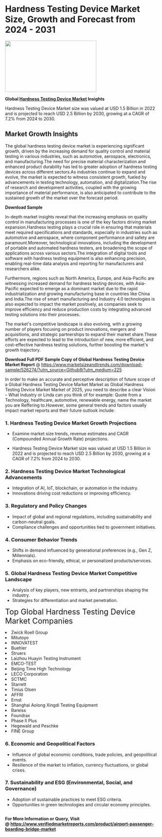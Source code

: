 <H1>Hardness Testing Device Market Size, Growth and Forecast from 2024 - 2031</H1><img class="aligncenter size-medium wp-image-584254" src="https://thirdeyenews.in/wp-content/uploads/2024/09/Global-Market-Research-300x168.jpeg" alt="" width="300" height="168" /><p><strong>Global&nbsp;<a href="https://www.marketsizeandtrends.com/download-sample/526274/?utm_source=Github8j?utm_medium=225">Hardness Testing Device Market</a> Insights</strong></p><p>Hardness Testing Device Market size was valued at USD 1.5 Billion in 2022 and is projected to reach USD 2.5 Billion by 2030, growing at a CAGR of 7.2% from 2024 to 2030.</p><p><h2>Market Growth Insights</h2> <p>The global hardness testing device market is experiencing significant growth, driven by the increasing demand for quality control and material testing in various industries, such as automotive, aerospace, electronics, and manufacturing.The need for precise material characterization and enhanced product durability has led to greater adoption of hardness testing devices across different sectors.As industries continue to expand and evolve, the market is expected to witness consistent growth, fueled by advancements in testing technology, automation, and digitalization.The rise of research and development activities, coupled with the growing importance of material performance, is also anticipated to contribute to the sustained growth of the market over the forecast period.</p> <p><strong>Download Sample</strong></p> <p>In-depth market insights reveal that the increasing emphasis on quality control in manufacturing processes is one of the key factors driving market expansion.Hardness testing plays a crucial role in ensuring that materials meet required specifications and standards, especially in industries such as automotive and aerospace, where component performance and safety are paramount.Moreover, technological innovations, including the development of portable and automated hardness testers, are broadening the scope of applications across various sectors.The integration of digital tools and software with hardness testing equipment is also enhancing precision, enabling real-time data analysis and reporting for manufacturers and researchers alike.</p> <p>Furthermore, regions such as North America, Europe, and Asia-Pacific are witnessing increased demand for hardness testing devices, with Asia-Pacific expected to emerge as a dominant market due to the rapid industrialization and growing manufacturing base in countries like China and India.The rise of smart manufacturing and Industry 4.0 technologies is also expected to impact the market positively, as companies seek to improve efficiency and reduce production costs by integrating advanced testing solutions into their processes.</p> <p>The market's competitive landscape is also evolving, with a growing number of players focusing on product innovations, mergers and acquisitions, and strategic partnerships to expand their market share.These efforts are expected to lead to the introduction of new, more efficient, and cost-effective hardness testing solutions, further boosting the market's growth trajectory.</p> <p><span class=""><strong>Download Full PDF Sample Copy of Global Hardness Testing Device Market Report</strong> @ <a href="https://www.marketsizeandtrends.com/download-sample/526274/?utm_source=Github8j?utm_medium=225" target="_blank">https://www.marketsizeandtrends.com/download-sample/526274/?utm_source=Github8j?utm_medium=225</a></span></p><p>In order to make an accurate and perceptive description of future scope of a Global&nbsp;Hardness Testing Device Market Market as Global&nbsp;Hardness Testing Device Market Market of 2025, you need to describe a clear Vision &ndash; What Industry or Linda can you think of for example: Quote from a Technology, healthcare, automotive, renewable energy, name the market you are Reffering to.However, some general trends and factors usually impact market reports and their future outlook include:</p><h3>1.&nbsp;<strong>Hardness Testing Device Market Growth Projections</strong></h3><ul><li>Examine market size trends, revenue estimates and CAGR (Compounded Annual Growth Rate) projections.</li><li><p>Hardness Testing Device Market size was valued at USD 1.5 Billion in 2022 and is projected to reach USD 2.5 Billion by 2030, growing at a CAGR of 7.2% from 2024 to 2030.</p></li></ul><h3>2.&nbsp;<strong>Hardness Testing Device Market Technological Advancements</strong></h3><ul><li>Integration of AI, IoT, blockchain, or automation in the industry.</li><li>Innovations driving cost reductions or improving efficiency.</li></ul><h3>3.&nbsp;<strong>Regulatory and Policy Changes</strong></h3><ul><li>Impact of global and regional regulations, including sustainability and carbon-neutral goals.</li><li>Compliance challenges and opportunities tied to government initiatives.</li></ul><h3>4.&nbsp;<strong>Consumer Behavior Trends</strong></h3><ul><li>Shifts in demand influenced by generational preferences (e.g., Gen Z, Millennials).</li><li>Emphasis on eco-friendly, ethical, or personalized products/services.</li></ul><h3>5.&nbsp;<strong>Global Hardness Testing Device Market Competitive Landscape</strong></h3><ul><li>Analysis of key players, new entrants, and partnerships shaping the industry.</li><li>Strategies for differentiation and market penetration.</li></ul><p data-pm-slice="1 1 []"><span style="color: inherit; font-family: inherit; font-size: 25px;">Top Global Hardness Testing Device Market Companies</span></p><div class="" data-test-id=""><p><li>Zwick Roell Group</li><li> Mitutoyo</li><li> INNOVATEST</li><li> Buehler</li><li> Struers</li><li> Laizhou Huayin Testing Instrument</li><li> EMCO-TEST</li><li> Beijing Time High Technology</li><li> LECO Corporation</li><li> SCTMC</li><li> Starrett</li><li> Tinius Olsen</li><li> AFFRI</li><li> Ernst</li><li> Shanghai Aolong Xingdi Testing Equipment</li><li> Bareiss</li><li> Foundrax</li><li> Phase II Plus</li><li> Hegewald and Peschke</li><li> FINE Group</li></p></div><h3>6.&nbsp;<strong>Economic and Geopolitical Factors</strong></h3><ul><li>Influence of global economic conditions, trade policies, and geopolitical events.</li><li>Resilience of the market to inflation, currency fluctuations, or global crises.</li></ul><h3>7.&nbsp;<strong>Sustainability and ESG (Environmental, Social, and Governance)</strong></h3><ul><li>Adoption of sustainable practices to meet ESG criteria.</li><li>Opportunities in green technologies and circular economy principles.</li></ul><h2><strong style="font-size: 14px;">For More Information or Query, Visit @&nbsp;</strong><a style="background-color: #ffffff; font-size: 14px;" href="https://www.marketsizeandtrends.com/report/hardness-testing-device-market/" target="_blank">https://www.verifiedmarketreports.com/product/airport-passenger-boarding-bridge-market</a></h2>